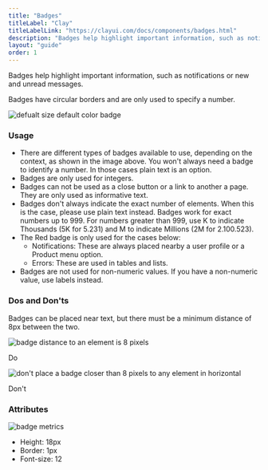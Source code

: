 ```yaml
---
title: "Badges"
titleLabel: "Clay"
titleLabelLink: "https://clayui.com/docs/components/badges.html"
description: "Badges help highlight important information, such as notifications or new and unread messages."
layout: "guide"
order: 1
---
```


<div class="page-description">Badges help highlight important information, such as notifications or new and unread messages.</div>

Badges have circular borders and are only used to specify a number.

![defualt size default color badge](/lexicon/images/Badges.jpg)

### Usage

* There are different types of badges available to use, depending on the context, as shown in the image above. You won't always need a badge to identify a number. In those cases plain text is an option.
* Badges are only used for integers.
* Badges can not be used as a close button or a link to another a page. They are only used as informative text.
* Badges don't always indicate the exact number of elements. When this is the case, please use plain text instead. Badges work for exact numbers up to 999. For numbers greater than 999, use K to indicate Thousands (5K for 5.231) and M to indicate Millions (2M for 2.100.523).
* The Red badge is only used for the cases below:
	* Notifications: These are always placed nearby a user profile or a Product menu option.
	* Errors: These are used in tables and lists.
* Badges are not used for non-numeric values. If you have a non-numeric value, use labels instead.

### Dos and Don'ts

Badges can be placed near text, but there must be a minimum distance of 8px between the two.

<div class="row">
	<div class="dodont col-lg">
		<img class="do" src="/lexicon/images/BadgeDoDistance.jpg" alt="badge distance to an element is 8 pixels">
		<p class="do">Do</p>
	</div>
	<div class="dodont col-lg">
		<img class="dont" src="/lexicon/images/BadgeDontDistance.jpg" alt="don't place a badge closer than 8 pixels to any element in horizontal">
		<p class="dont">Don't</p>
	</div>
</div>

### Attributes

![badge metrics](/lexicon/images/BadgesMetrics.jpg)

* Height: 18px
* Border: 1px
* Font-size: 12
